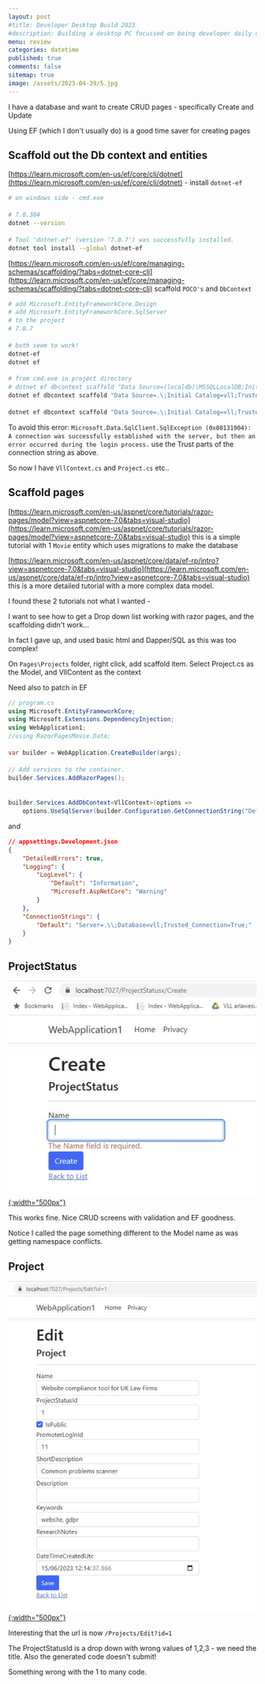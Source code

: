 ```yaml
---
layout: post
#title: Developer Desktop Build 2023
#description: Building a desktop PC focussed on being developer daily driver.
menu: review
categories: datetime
published: true 
comments: false     
sitemap: true
image: /assets/2023-04-29/5.jpg
---
```


<!-- [![alt text](/assets/2023-04-29/7.jpg "email"){:width="800px"}](/assets/2023-04-29/7.jpg) -->


I have a database and want to create CRUD pages - specifically Create and Update

Using EF (which I don't usually do) is a good time saver for creating pages

## Scaffold out the Db context and entities

[https://learn.microsoft.com/en-us/ef/core/cli/dotnet](https://learn.microsoft.com/en-us/ef/core/cli/dotnet) - install `dotnet-ef`

```bash
# on windows side - cmd.exe

# 7.0.304
dotnet --version

# Tool 'dotnet-ef' (version '7.0.7') was successfully installed.
dotnet tool install --global dotnet-ef
```

[https://learn.microsoft.com/en-us/ef/core/managing-schemas/scaffolding/?tabs=dotnet-core-cli](https://learn.microsoft.com/en-us/ef/core/managing-schemas/scaffolding/?tabs=dotnet-core-cli) scaffold `POCO's` and `DbContext`

```bash
# add Microsoft.EntityFrameworkCore.Design
# add Microsoft.EntityFrameworkCore.SqlServer
# to the project
# 7.0.7

# both seem to work!
dotnet-ef
dotnet ef

# from cmd.exe in project directory
# dotnet ef dbcontext scaffold "Data Source=(localdb)\MSSQLLocalDB;Initial Catalog=Chinook" Microsoft.EntityFrameworkCore.SqlServer
dotnet ef dbcontext scaffold "Data Source=.\;Initial Catalog=vll;Trusted_Connection=True;TrustServerCertificate=True" Microsoft.EntityFrameworkCore.SqlServer

dotnet ef dbcontext scaffold "Data Source=.\;Initial Catalog=vll;Trusted_Connection=True;TrustServerCertificate=True" Microsoft.EntityFrameworkCore.SqlServer --table Project --table ProjectStatus

```

To avoid this error: `Microsoft.Data.SqlClient.SqlException (0x80131904): A connection was successfully established with the server, but then an error occurred during the login process.`
use the Trust parts of the connection string as above.

So now I have `VllContext.cs` and `Project.cs` etc..

## Scaffold pages


[https://learn.microsoft.com/en-us/aspnet/core/tutorials/razor-pages/model?view=aspnetcore-7.0&tabs=visual-studio](https://learn.microsoft.com/en-us/aspnet/core/tutorials/razor-pages/model?view=aspnetcore-7.0&tabs=visual-studio) this is a simple tutorial with 1 `Movie` entity which uses migrations to make the database

[https://learn.microsoft.com/en-us/aspnet/core/data/ef-rp/intro?view=aspnetcore-7.0&tabs=visual-studio](https://learn.microsoft.com/en-us/aspnet/core/data/ef-rp/intro?view=aspnetcore-7.0&tabs=visual-studio) this is a more detailed tutorial with a more complex data model.

I found these 2 tutorials not what I wanted - 

I want to see how to get a Drop down list working with razor pages, and the scaffolding didn't work... 

In fact I gave up, and used basic html and Dapper/SQL as this was too complex!



On `Pages\Projects` folder, right click, add scaffold item. Select Project.cs as the Model, and VllContent as the context

Need also to patch in EF

```cs
// program.cs
using Microsoft.EntityFrameworkCore;
using Microsoft.Extensions.DependencyInjection;
using WebApplication1;
//using RazorPagesMovie.Data;

var builder = WebApplication.CreateBuilder(args);

// Add services to the container.
builder.Services.AddRazorPages();


builder.Services.AddDbContext<VllContext>(options =>
	options.UseSqlServer(builder.Configuration.GetConnectionString("Default") ?? throw new InvalidOperationException("Connection string 'RazorPagesMovieContext' not found.")));
```

and 

```json
// appsettings.Development.json
{
    "DetailedErrors": true,
    "Logging": {
        "LogLevel": {
            "Default": "Information",
            "Microsoft.AspNetCore": "Warning"
        }
    },
    "ConnectionStrings": {
        "Default": "Server=.\\;Database=vll;Trusted_Connection=True;"
    }
}
```

## ProjectStatus

[![alt text](/assets/2023-06-22/2.jpg "email"){:width="500px"}](/assets/2023-06-22/2.jpg)

This works fine. Nice CRUD screens with validation and EF goodness.

Notice I called the page something different to the Model name as was getting namespace conflicts.



## Project

[![alt text](/assets/2023-06-22/1.jpg "email"){:width="500px"}](/assets/2023-06-22/1.jpg)

Interesting that the url is now `/Projects/Edit?id=1`

The ProjectStatusId is a drop down with wrong values of 1,2,3 - we need the title. Also the generated code doesn't submit!

Something wrong with the 1 to many code.

